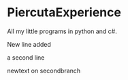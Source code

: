 # PiercutaExperience
All my little programs in python and c#.

New line added

a second line

newtext on secondbranch